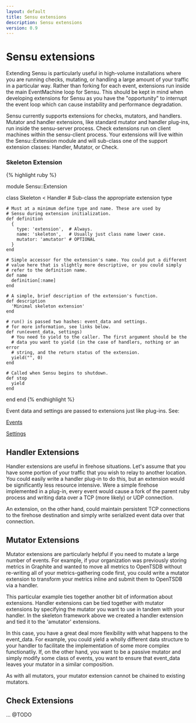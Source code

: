 ```yaml
---
layout: default
title: Sensu extensions
description: Sensu extensions
version: 0.9
---
```


# Sensu extensions

Extending Sensu is particularly useful in high-volume installations where you
are running checks, mutating, or handling a large amount of your traffic in a
particular way.  Rather than forking for each event, extensions run inside the
main EventMachine loop for Sensu. This should be kept in mind when developing
extensions for Sensu as you have the "opportunity" to interrupt the event loop
which can cause instability and performance degradation.

Sensu currently supports extensions for checks, mutators, and handlers. Mutator
and handler extensions, like standard mutator and handler plug-ins, run inside
the sensu-server process. Check extensions run on client machines within the 
sensu-client process. Your extensions will live within the Sensu::Extension
module and will sub-class one of the support extension classes: Handler,
Mutator, or Check.

### Skeleton Extension

{% highlight ruby %}

module Sensu::Extension

  class Skeleton < Handler # Sub-class the appropriate extension type
 
    # Must at a minimum define type and name. These are used by
    # Sensu during extension initialization.
    def definition
      {
        type: 'extension',  # Always.
        name: 'skeleton',   # Usually just class name lower case.
        mutator: 'amutator' # OPTIONAL
      }
    end

    # Simple accessor for the extension's name. You could put a different
    # value here that is slightly more descriptive, or you could simply 
    # refer to the definition name.
    def name
      definition[:name]
    end

    # A simple, brief description of the extension's function.
    def description
      'Minimal skeleton extension'
    end

    # run() is passed two hashes: event_data and settings.
    # for more information, see links below.
    def run(event_data, settings)
      # You need to yield to the caller. The first argument should be the
      # data you want to yield (in the case of handlers, nothing or an error
      # string, and the return status of the extension.
      yield("", 0)
    end

    # Called when Sensu begins to shutdown.
    def stop
      yield
    end

  end
end
{% endhighlight %}

Event data and settings are passed to extensions just like plug-ins. 
See: 

[Events](events.html)

[Settings](settings.html)

## Handler Extensions

Handler extensions are useful in firehose situations. Let's assume that you have
some portion of your traffic that you wish to relay to another location. You 
could easily write a handler plug-in to do this, but an extension would be
significantly less resource intensive. Were a simple firehose implemented in
a plug-in, every event would cause a fork of the parent ruby process and writing 
data over a TCP (more likely) or UDP connection.

An extension, on the other hand, could maintain persistent TCP connections
to the firehose destination and simply write serialized event data over that
connection.

## Mutator Extensions

Mutator extensions are particularly helpful if you need to mutate a large number 
of events. For example, if your organization was previously storing metrics
in Graphite and wanted to move all metrics to OpenTSDB without re-writing all
of your metrics-gathering code first, you could write a mutator extension to
transform your metrics inline and submit them to OpenTSDB via a handler.

This particular example ties together another bit of information about extensions.
Handler extensions can be tied together with mutator extensions by specifying the
mutator you want to use in tandem with your handler. In the skeleton framework
above we created a handler extension and tied it to the 'amutator' extensions.

In this case, you have a great deal more flexibility with what happens to the
event_data. For example, you could yield a wholly different data structure
to your handler to facilitate the implementation of some more complex functionatliy.
If, on the other hand, you want to be a passive mutator and simply modify some
class of events, you want to ensure that event_data leaves your mutator
in a similar composition.

As with all mutators, your mutator extension cannot be chained to existing
mutators.

## Check Extensions

... @TODO
